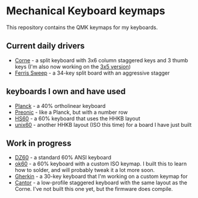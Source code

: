 # Mechanical Keyboard keymaps

This repository contains the QMK keymaps for my keyboards. 

## Current daily drivers

* [Corne](https://github.com/teknostatik/keyboards/tree/main/corne) - a split keyboard with 3x6 column staggered keys and 3 thumb keys (I'm also now working on the [3x5 version](https://github.com/teknostatik/keyboards/tree/main/corne36))
* [Ferris Sweep](https://github.com/teknostatik/keyboards/tree/main/ferris_sweep) - a 34-key split board with an aggressive stagger

## keyboards I own and have used

* [Planck](https://github.com/teknostatik/keyboards/tree/main/planck) - a 40% ortholinear keyboard
* [Preonic](https://github.com/teknostatik/keyboards/tree/main/preonic) - like a Planck, but with a number row
* [HS60](https://github.com/teknostatik/keyboards/tree/main/HHKB) - a 60% keyboard that uses the HHKB layout
* [unix60](https://github.com/teknostatik/keyboards/tree/main/unix60) - another HHKB layout (ISO this time) for a board I have just built

## Work in progress

* [DZ60](https://github.com/teknostatik/keyboards/tree/main/dz60rgb_ansi) - a standard 60% ANSI keyboard
* [ok60](https://github.com/teknostatik/keyboards/tree/main/ok60) - a 60% keyboard with a custom ISO keymap. I built this to learn how to solder, and will probably tweak it a lot more soon.
* [Gherkin](https://github.com/teknostatik/keyboards/tree/main/gherkin) - a 30-key keyboard that I'm working on a custom keymap for
* [Cantor](https://github.com/teknostatik/keyboards/tree/main/cantor) - a low-profile staggered keyboard with the same layout as the Corne. I've not built this one yet, but the firmware does compile.
